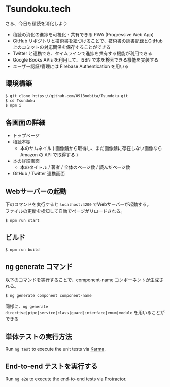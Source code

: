 # Tsundoku.tech

さぁ、今日も積読を消化しよう

- 積読の消化の進捗を可視化・共有できる PWA (Progressive Web App)
- GitHub リポジトリと技術書を紐づけることで、技術書の読書記録とGitHub上のコミットの対応関係を保存することができる
- Twitter と連携でき、タイムラインで進捗を共有する機能が利用できる
- Google Books APIs を利用して、ISBN で本を検索できる機能を実装する
- ユーザー認証/管理には Firebase Authentication を用いる

## 環境構築

```bash
$ git clone https://github.com/0918nobita/Tsundoku.git
$ cd Tsundoku
$ npm i
```

## 各画面の詳細

- トップページ
- 積読本棚
  - 本のサムネイル ( 画像鯖から取得し、まだ画像鯖に存在しない画像なら Amazon の API で取得する )
- 本の詳細画面
  - 本のタイトル / 著者 / 全体のページ数 / 読んだページ数
- GitHub / Twitter 連携画面

## Webサーバーの起動

下のコマンドを実行すると ``localhost:4200`` でWebサーバーが起動する。  
ファイルの更新を検知して自動でページがリロードされる。

```bash
$ npm run start
```

## ビルド

```bash
$ npm run build
```

## ng generate コマンド

以下のコマンドを実行することで、component-name コンポーネントが生成される。

```bash
$ ng generate component component-name
```

同様に、``ng generate directive|pipe|service|class|guard|interface|enum|module`` を用いることができる

## 単体テストの実行方法

Run `ng test` to execute the unit tests via [Karma](https://karma-runner.github.io).

## End-to-end テストを実行する

Run `ng e2e` to execute the end-to-end tests via [Protractor](http://www.protractortest.org/).
